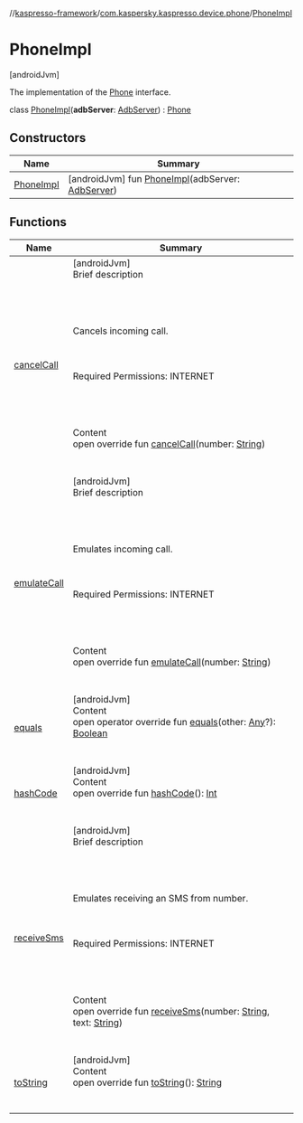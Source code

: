 //[kaspresso-framework](../../index.md)/[com.kaspersky.kaspresso.device.phone](../index.md)/[PhoneImpl](index.md)



# PhoneImpl  
 [androidJvm] 

The implementation of the [Phone](../-phone/index.md) interface.

class [PhoneImpl](index.md)(**adbServer**: [AdbServer](../../com.kaspersky.kaspresso.device.server/-adb-server/index.md)) : [Phone](../-phone/index.md)   


## Constructors  
  
|  Name|  Summary| 
|---|---|
| [PhoneImpl](-phone-impl.md)|  [androidJvm] fun [PhoneImpl](-phone-impl.md)(adbServer: [AdbServer](../../com.kaspersky.kaspresso.device.server/-adb-server/index.md))   <br>


## Functions  
  
|  Name|  Summary| 
|---|---|
| [cancelCall](cancel-call.md)| [androidJvm]  <br>Brief description  <br><br><br><br><br>Cancels incoming call.<br><br><br><br>Required Permissions: INTERNET<br><br><br><br>  <br>Content  <br>open override fun [cancelCall](cancel-call.md)(number: [String](https://kotlinlang.org/api/latest/jvm/stdlib/kotlin/-string/index.html))  <br><br><br>
| [emulateCall](emulate-call.md)| [androidJvm]  <br>Brief description  <br><br><br><br><br>Emulates incoming call.<br><br><br><br>Required Permissions: INTERNET<br><br><br><br>  <br>Content  <br>open override fun [emulateCall](emulate-call.md)(number: [String](https://kotlinlang.org/api/latest/jvm/stdlib/kotlin/-string/index.html))  <br><br><br>
| [equals](https://kotlinlang.org/api/latest/jvm/stdlib/kotlin/-any/equals.html)| [androidJvm]  <br>Content  <br>open operator override fun [equals](https://kotlinlang.org/api/latest/jvm/stdlib/kotlin/-any/equals.html)(other: [Any](https://kotlinlang.org/api/latest/jvm/stdlib/kotlin/-any/index.html)?): [Boolean](https://kotlinlang.org/api/latest/jvm/stdlib/kotlin/-boolean/index.html)  <br><br><br>
| [hashCode](https://kotlinlang.org/api/latest/jvm/stdlib/kotlin/-any/hash-code.html)| [androidJvm]  <br>Content  <br>open override fun [hashCode](https://kotlinlang.org/api/latest/jvm/stdlib/kotlin/-any/hash-code.html)(): [Int](https://kotlinlang.org/api/latest/jvm/stdlib/kotlin/-int/index.html)  <br><br><br>
| [receiveSms](receive-sms.md)| [androidJvm]  <br>Brief description  <br><br><br><br><br>Emulates receiving an SMS from number.<br><br><br><br>Required Permissions: INTERNET<br><br><br><br>  <br>Content  <br>open override fun [receiveSms](receive-sms.md)(number: [String](https://kotlinlang.org/api/latest/jvm/stdlib/kotlin/-string/index.html), text: [String](https://kotlinlang.org/api/latest/jvm/stdlib/kotlin/-string/index.html))  <br><br><br>
| [toString](https://kotlinlang.org/api/latest/jvm/stdlib/kotlin/-any/to-string.html)| [androidJvm]  <br>Content  <br>open override fun [toString](https://kotlinlang.org/api/latest/jvm/stdlib/kotlin/-any/to-string.html)(): [String](https://kotlinlang.org/api/latest/jvm/stdlib/kotlin/-string/index.html)  <br><br><br>

